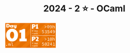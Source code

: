 <!-- AOC TILES BEGIN -->
<h1 align="center">
  2024 - 2 ⭐ - OCaml
</h1>
<a href="src/day1/part1.ml">
  <img src=".aoc_tiles/tiles/2024/01.png" width="161px">
</a>
<!-- AOC TILES END -->